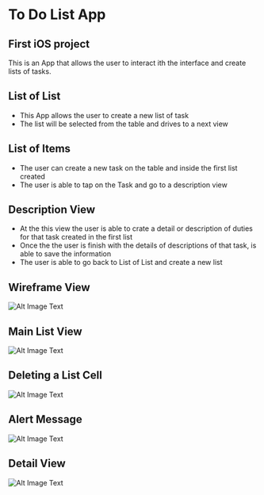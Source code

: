 # To Do List App

## First iOS project
This is an App that allows the user to interact ith the interface and create lists of tasks.

## List of List
* This App allows the user to create a new list of task
* The list will be selected from the table and drives to a next view

## List of Items
* The user can create a new task on the table and inside the first list created
* The user is able to tap on the Task and go to a description view

## Description View
* At the this view the user is able to crate a detail or description of duties for that task created in the first list
* Once the the user is finish with the details of descriptions of that task, is able to save the information
* The user is able to go back to List of List and create a new list

## Wireframe View 

![Alt Image Text](image/todo.png)

## Main List View

![Alt Image Text](image/MainScreenShot.png)

## Deleting a List Cell

![Alt Image Text](image/DeleteScreenShot.png)

## Alert Message

![Alt Image Text](image/AlertScreenShot.png)

## Detail View

![Alt Image Text](image/DetailScreenShot.png)
